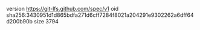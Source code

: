 version https://git-lfs.github.com/spec/v1
oid sha256:3430951d1d865bdfa271d6cff7284f8021a204291e9302262a6dff64d200b90b
size 3794
